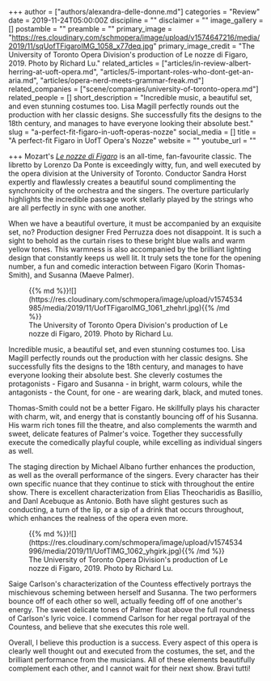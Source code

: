 +++
author = ["authors/alexandra-delle-donne.md"]
categories = "Review"
date = 2019-11-24T05:00:00Z
discipline = ""
disclaimer = ""
image_gallery = []
postamble = ""
preamble = ""
primary_image = "https://res.cloudinary.com/schmopera/image/upload/v1574647216/media/2019/11/sqUofTFigaroIMG_1058_x77deq.jpg"
primary_image_credit = "The University of Toronto Opera Division's production of Le nozze di Figaro, 2019. Photo by Richard Lu."
related_articles = ["articles/in-review-albert-herring-at-uoft-opera.md", "articles/5-important-roles-who-dont-get-an-aria.md", "articles/opera-nerd-meets-grammar-freak.md"]
related_companies = ["scene/companies/university-of-toronto-opera.md"]
related_people = []
short_description = "Incredible music, a beautiful set, and even stunning costumes too. Lisa Magill perfectly rounds out the production with her classic designs. She successfully fits the designs to the 18th century, and manages to have everyone looking their absolute best."
slug = "a-perfect-fit-figaro-in-uoft-operas-nozze"
social_media = []
title = "A perfect-fit Figaro in UofT Opera's Nozze"
website = ""
youtube_url = ""

+++
Mozart's [_Le nozze di Figaro_](https://uoftopera.ca/productions/) is an all-time, fan-favourite classic. The libretto by Lorenzo Da Ponte is exceedingly witty, fun, and well executed by the opera division at the University of Toronto. Conductor Sandra Horst expertly and flawlessly creates a beautiful sound complimenting the synchronicity of the orchestra and the singers. The overture particularly highlights the incredible passage work stellarly played by the strings who are all perfectly in sync with one another.

When we have a beautiful overture, it must be accompanied by an exquisite set, no? Production designer Fred Perruzza does not disappoint. It is such a sight to behold as the curtain rises to these bright blue walls and warm yellow tones. This warmness is also accompanied by the brilliant lighting design that constantly keeps us well lit. It truly sets the tone for the opening number, a fun and comedic interaction between Figaro (Korin Thomas-Smith), and Susanna (Maeve Palmer).

<figure data-type="image">{{% md %}}![](https://res.cloudinary.com/schmopera/image/upload/v1574534985/media/2019/11/UofTFigaroIMG_1061_zhehrl.jpg){{% /md %}}

<figcaption>The University of Toronto Opera Division's production of Le nozze di Figaro, 2019. Photo by Richard Lu.</figcaption>  
</figure>

Incredible music, a beautiful set, and even stunning costumes too. Lisa Magill perfectly rounds out the production with her classic designs. She successfully fits the designs to the 18th century, and manages to have everyone looking their absolute best. She cleverly costumes the protagonists - Figaro and Susanna - in bright, warm colours, while the antagonists - the Count, for one - are wearing dark, black, and muted tones.

Thomas-Smith could not be a better Figaro. He skillfully plays his character with charm, wit, and energy that is constantly bouncing off of his Susanna. His warm rich tones fill the theatre, and also complements the warmth and sweet, delicate features of Palmer's voice. Together they successfully execute the comedically playful couple, while excelling as individual singers as well.

The staging direction by Michael Albano further enhances the production, as well as the overall performance of the singers. Every character has their own specific nuance that they continue to stick with throughout the entire show. There is excellent characterization from Elias Theocharidis as Basillio, and Danl Acebuque as Antonio. Both have slight gestures such as conducting, a turn of the lip, or a sip of a drink that occurs throughout, which enhances the realness of the opera even more.

<figure data-type="image">{{% md %}}![](https://res.cloudinary.com/schmopera/image/upload/v1574534996/media/2019/11/UofTIMG_1062_yhgirk.jpg){{% /md %}}

<figcaption>The University of Toronto Opera Division's production of Le nozze di Figaro, 2019. Photo by Richard Lu.</figcaption>  
</figure>

Saige Carlson's characterization of the Countess effectively portrays the mischievous scheming between herself and Susanna. The two performers bounce off of each other so well, actually feeding off of one another's energy. The sweet delicate tones of Palmer float above the full roundness of Carlson's lyric voice. I commend Carlson for her regal portrayal of the Countess, and believe that she executes this role well.

Overall, I believe this production is a success. Every aspect of this opera is clearly well thought out and executed from the costumes, the set, and the brilliant performance from the musicians. All of these elements beautifully complement each other, and I cannot wait for their next show. Bravi tutti!